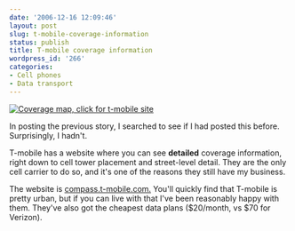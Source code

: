 ```yaml
---
date: '2006-12-16 12:09:46'
layout: post
slug: t-mobile-coverage-information
status: publish
title: T-mobile coverage information
wordpress_id: '266'
categories:
- Cell phones
- Data transport
---
```



[
![Coverage map, click for t-mobile site](http://www.phfactor.net/wp-pics/tm-coverage.jpg)
](http://compass.t-mobile.com/)

In posting the previous story, I searched to see if I had posted this before. Surprisingly, I hadn't.

T-mobile has a website where you can see **detailed** coverage information, right down to cell tower placement and street-level detail. They are the only cell carrier to do so, and it's one of the reasons they still have my business. 

The website is [compass.t-mobile.com.](http://compass.t-mobile.com/) You'll quickly find that T-mobile is pretty urban, but if you can live with that I've been reasonably happy with them. They've also got the cheapest data plans ($20/month, vs $70 for Verizon).
